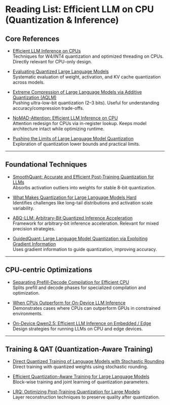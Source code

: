 # Reading List: Efficient LLM on CPU (Quantization & Inference)

## Core References

- [Efficient LLM Inference on CPUs](https://arxiv.org/abs/2311.00502)  
  Techniques for W4/INT4 quantization and optimized threading on CPUs. Directly relevant for CPU-only design.

- [Evaluating Quantized Large Language Models](https://arxiv.org/abs/2402.18158)  
  Systematic evaluation of weight, activation, and KV cache quantization across models.

- [Extreme Compression of Large Language Models via Additive Quantization (AQLM)](https://arxiv.org/html/2401.06118v2)  
  Pushing ultra-low-bit quantization (2–3 bits). Useful for understanding accuracy/compression trade-offs.

- [NoMAD-Attention: Efficient LLM Inference on CPU](https://arxiv.org/abs/2403.01273)  
  Attention redesign for CPUs via in-register lookup. Keeps model architecture intact while optimizing runtime.

- [Pushing the Limits of Large Language Model Quantization](https://arxiv.org/abs/2411.17525)  
  Exploration of quantization lower bounds and practical limits.

---

## Foundational Techniques

- [SmoothQuant: Accurate and Efficient Post-Training Quantization for LLMs](https://arxiv.org/abs/2211.10438)  
  Absorbs activation outliers into weights for stable 8-bit quantization.

- [What Makes Quantization for Large Language Models Hard](https://arxiv.org/abs/2403.06408)  
  Identifies challenges like long-tail distributions and activation scale variability.

- [ABQ-LLM: Arbitrary-Bit Quantized Inference Acceleration](https://arxiv.org/abs/2408.08554)  
  Framework for arbitrary-bit inference acceleration. Relevant for mixed precision strategies.

- [GuidedQuant: Large Language Model Quantization via Exploiting Gradient Information](https://arxiv.org/abs/2505.07004)  
  Uses gradient information to guide quantization, improving accuracy.

---

## CPU-centric Optimizations

- [Separating Prefill-Decode Compilation for Efficient CPU](https://arxiv.org/abs/2507.18454)  
  Splits prefill and decode phases for specialized compilation and optimization.

- [When CPUs Outperform for On-Device LLM Inference](https://arxiv.org/abs/2505.06461)  
  Demonstrates cases where CPUs can outperform GPUs in constrained environments.

- [On-Device Qwen2.5: Efficient LLM Inference on Embedded / Edge](https://arxiv.org/abs/2504.17376)  
  Design strategies for running LLMs on CPU and edge devices.

---

## Training & QAT (Quantization-Aware Training)

- [Direct Quantized Training of Language Models with Stochastic Rounding](https://arxiv.org/html/2412.04787v1)  
  Direct training with quantized weights using stochastic rounding.

- [Efficient Quantization-Aware Training for Large Language Models](https://arxiv.org/abs/2407.11062)  
  Block-wise training and joint learning of quantization parameters.

- [LRQ: Optimizing Post-Training Quantization for Large Models](https://arxiv.org/abs/2407.11534)  
  Layer reconstruction techniques to preserve quality after quantization.
